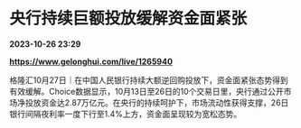 # 央行持续巨额投放缓解资金面紧张

**2023-10-26 23:29**

**https://www.gelonghui.com/live/1265940**

格隆汇10月27日｜在中国人民银行持续大额逆回购投放下，资金面紧张态势得到有效缓解。Choice数据显示，10月13日至26日的10个交易日里，央行通过公开市场净投放资金达2.87万亿元。在央行的持续呵护下，市场流动性获得支撑，26日银行间隔夜利率一度下行至1.4%上方，资金面呈现较为宽松态势。